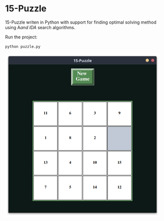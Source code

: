 # 15-Puzzle

15-Puzzle writen in Python with support for finding optimal solving method using A*and IDA* search algorithms.

Run the project:

```bash
python puzzle.py
```

![Screenshot](https://raw.githubusercontent.com/rQBx91/15-Puzzle/main/Screenshot.png)
